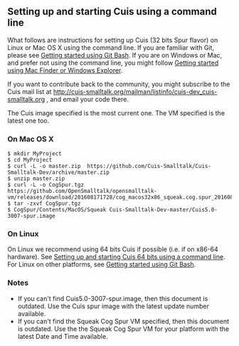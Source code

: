 ## Setting up and starting Cuis using a command line

What follows are instructions for setting up Cuis (32 bits Spur flavor) on Linux or Mac OS X using the command line. If you are familiar with Git, please see [Getting started using Git Bash](GettingStarted-UsingGitAndCommandline.md). If you are on Windows or Mac, and prefer not using the command line, you might follow [Getting started using Mac Finder or Windows Explorer](GettingStarted-UsingGUI.md).

If you want to contribute back to the community, you might subscribe to the Cuis mail list at http://cuis-smalltalk.org/mailman/listinfo/cuis-dev_cuis-smalltalk.org , and email your code there.

The Cuis image specified is the most current one. The VM specified is the latest one too.

### On Mac OS X ###
```
$ mkdir MyProject
$ cd MyProject
$ curl -L -o master.zip  https://github.com/Cuis-Smalltalk/Cuis-Smalltalk-Dev/archive/master.zip
$ unzip master.zip
$ curl -L -o CogSpur.tgz https://github.com/OpenSmalltalk/opensmalltalk-vm/releases/download/201608171728/cog_macos32x86_squeak.cog.spur_201608171728.tar.gz
$ tar -zxvf CogSpur.tgz
$ CogSpur/Contents/MacOS/Squeak Cuis-Smalltalk-Dev-master/Cuis5.0-3007-spur.image
```

### On Linux ###
On Linux we recommend using 64 bits Cuis if possible (i.e. if on x86-64 hardware). See [Setting up and starting Cuis 64 bits using a command line](GettingStarted-UsingCommandline-Linux64.md). For Linux on other platforms, see [Getting started using Git Bash](GettingStarted-UsingGitAndCommandline.md).

### Notes ###
* If you can't find Cuis5.0-3007-spur.image, then this document is outdated. Use the Cuis spur image with the latest update number available.
* If you can't find the Squeak Cog Spur VM specified, then this document is outdated. Use the the Squeak Cog Spur VM for your platform with the latest Date and Time available.
